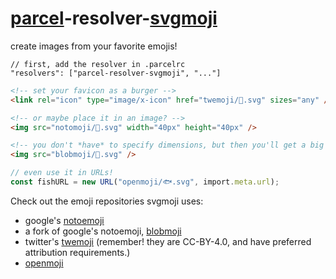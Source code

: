 # [parcel](https://github.com/parcel-bundler/parcel)-resolver-[svgmoji](https://github.com/svgmoji/svgmoji)

create images from your favorite emojis!

```jsonc
// first, add the resolver in .parcelrc
"resolvers": ["parcel-resolver-svgmoji", "..."]
```

```html
<!-- set your favicon as a burger -->
<link rel="icon" type="image/x-icon" href="twemoji/🍔.svg" sizes="any" />

<!-- or maybe place it in an image? -->
<img src="notomoji/🚀.svg" width="40px" height="40px" />

<!-- you don't *have* to specify dimensions, but then you'll get a big emoji -->
<img src="blobmoji/💃.svg" />
```

```ts
// even use it in URLs!
const fishURL = new URL("openmoji/🐟.svg", import.meta.url);
```

Check out the emoji repositories svgmoji uses:

- google's [notoemoji](https://github.com/googlefonts/noto-emoji)
- a fork of google's notoemoji, [blobmoji](https://github.com/c1710/blobmoji)
- twitter's [twemoji](https://github.com/twitter/twemoji) (remember! they are CC-BY-4.0, and have preferred attribution requirements.)
- [openmoji](https://github.com/hfg-gmuend/openmoji)
